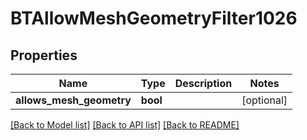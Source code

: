# BTAllowMeshGeometryFilter1026

## Properties
Name | Type | Description | Notes
------------ | ------------- | ------------- | -------------
**allows_mesh_geometry** | **bool** |  | [optional] 

[[Back to Model list]](../README.md#documentation-for-models) [[Back to API list]](../README.md#documentation-for-api-endpoints) [[Back to README]](../README.md)



